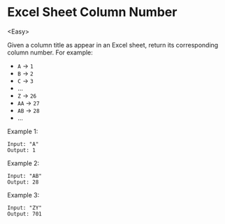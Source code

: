 # Excel Sheet Column Number

\<Easy>

Given a column title as appear in an Excel sheet, return its corresponding
column number. For example:
- `A` -> `1`
- `B` -> `2`
- `C` -> `3`
- ...
- `Z` -> `26`
- `AA` -> `27`
- `AB` -> `28`
- ...

Example 1:

```
Input: "A"
Output: 1
```

Example 2:

```
Input: "AB"
Output: 28
```

Example 3:

```
Input: "ZY"
Output: 701
```
